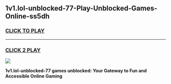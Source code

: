 
## 1v1.lol-unblocked-77-Play-Unblocked-Games-Online-ss5dh
<h3>
<a href="https://premium76.site?title=1v1.lol-unblocked-77&ref=25A">CLICK TO PLAY</a></h3>
<hr>

<h3>
<a href="https://premium76.site?title=1v1.lol-unblocked-77&ref=25A">CLICK 2 PLAY</a>
  
</h3>

<a href="https://premium76.site?title=1v1.lol-unblocked-77&ref=25A"><img src="https://clearcache.store/games.png"></a>


**1v1.lol-unblocked-77 games unblocked: Your Gateway to Fun and Accessible Online Gaming**
